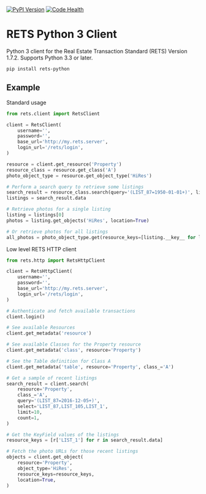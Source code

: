 [![PyPI Version](https://badge.fury.io/py/rets-python.svg)](https://pypi.python.org/pypi/rets-python/)
[![Code Health](https://landscape.io/github/opendoor-labs/rets/master/landscape.svg?style=flat)](https://landscape.io/github/opendoor-labs/rets/master)

# RETS Python 3 Client

Python 3 client for the Real Estate Transaction Standard (RETS) Version 1.7.2. Supports Python 3.3 or later.

```
pip install rets-python
```



## Example

Standard usage

```python
from rets.client import RetsClient

client = RetsClient(
    username='',
    password='',
    base_url='http://my.rets.server',
    login_url='/rets/login',
)

resource = client.get_resource('Property')
resource_class = resource.get_class('A')
photo_object_type = resource.get_object_type('HiRes')

# Perform a search query to retrieve some listings
search_result = resource_class.search(query='(LIST_87=1950-01-01+)', limit=100)
listings = search_result.data

# Retrieve photos for a single listing
listing = listings[0]
photos = listing.get_objects('HiRes', location=True)

# Or retrieve photos for all listings
all_photos = photo_object_type.get(resource_keys=[listing.__key__ for listing in listings])
```

Low level RETS HTTP client

```python
from rets.http import RetsHttpClient

client = RetsHttpClient(
    username='',
    password='',
    base_url='http://my.rets.server',
    login_url='/rets/login',
)

# Authenticate and fetch available transactions
client.login()

# See available Resources
client.get_metadata('resource')

# See available Classes for the Property resource
client.get_metadata('class', resource='Property')

# See the Table definition for Class A
client.get_metadata('table', resource='Property', class_='A')

# Get a sample of recent listings
search_result = client.search(
    resource='Property',
    class_='A',
    query='(LIST_87=2016-12-05+)',
    select='LIST_87,LIST_105,LIST_1',
    limit=10,
    count=1,
)

# Get the KeyField values of the listings
resource_keys = [r['LIST_1'] for r in search_result.data]

# Fetch the photo URLs for those recent listings
objects = client.get_object(
    resource='Property',
    object_type='HiRes',
    resource_keys=resource_keys,
    location=True,
)
```
